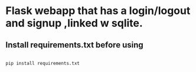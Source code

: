 # Flask webapp that has a login/logout and signup ,linked w **sqlite**. 
## Install **requirements.txt** before using

```

pip install requirements.txt

```

